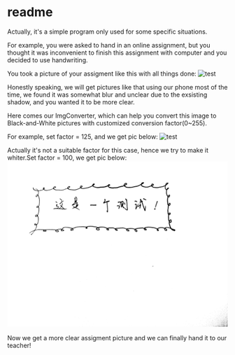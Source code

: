 # readme

Actually, it's a simple program only used for some specific situations.

For example, you were asked to hand in an online assignment, but you thought it was inconvenient to finish this assignment with computer and you decided to use handwriting. 


You took a picture of your assigment like this with all things done:
![test](test.jpg)

Honestly speaking, we will get pictures like that using our phone most of the time, we found it was somewhat blur and unclear due to the exsisting shadow, and you wanted it to be more clear.

Here comes our ImgConverter, which can help you convert this image to Black-and-White pictures with customized conversion factor(0~255).

For example, set factor = 125, and we get pic below:
![test](new_test125.jpg)

Actually it's not a suitable factor for this case, hence we try to make it whiter.Set factor = 100, we get pic below:
![test](new_test100.jpg)

Now we get a more clear assigment picture and we can finally hand it to our teacher!